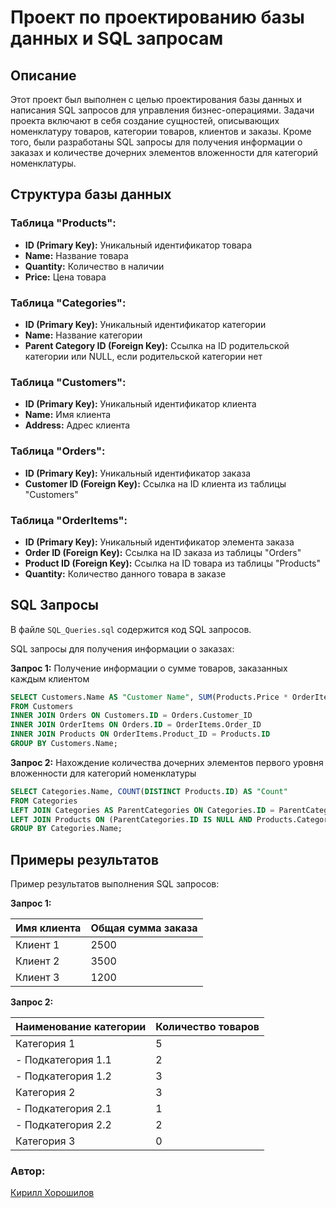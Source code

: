 # Проект по проектированию базы данных и SQL запросам

## Описание
Этот проект был выполнен с целью проектирования базы данных и написания SQL запросов для управления бизнес-операциями. Задачи проекта включают в себя создание сущностей, описывающих номенклатуру товаров, категории товаров, клиентов и заказы. Кроме того, были разработаны SQL запросы для получения информации о заказах и количестве дочерних элементов вложенности для категорий номенклатуры.

## Структура базы данных

### Таблица "Products":
- **ID (Primary Key):** Уникальный идентификатор товара
- **Name:** Название товара
- **Quantity:** Количество в наличии
- **Price:** Цена товара

### Таблица "Categories":
- **ID (Primary Key):** Уникальный идентификатор категории
- **Name:** Название категории
- **Parent Category ID (Foreign Key):** Ссылка на ID родительской категории или NULL, если родительской категории нет

### Таблица "Customers":
- **ID (Primary Key):** Уникальный идентификатор клиента
- **Name:** Имя клиента
- **Address:** Адрес клиента

### Таблица "Orders":
- **ID (Primary Key):** Уникальный идентификатор заказа
- **Customer ID (Foreign Key):** Ссылка на ID клиента из таблицы "Customers"

### Таблица "OrderItems":
- **ID (Primary Key):** Уникальный идентификатор элемента заказа
- **Order ID (Foreign Key):** Ссылка на ID заказа из таблицы "Orders"
- **Product ID (Foreign Key):** Ссылка на ID товара из таблицы "Products"
- **Quantity:** Количество данного товара в заказе

## SQL Запросы
В файле `SQL_Queries.sql` содержится код SQL запросов.

SQL запросы для получения информации о заказах:

**Запрос 1:** Получение информации о сумме товаров, заказанных каждым клиентом

```sql
SELECT Customers.Name AS "Customer Name", SUM(Products.Price * OrderItems.Quantity) AS "Total"
FROM Customers
INNER JOIN Orders ON Customers.ID = Orders.Customer_ID
INNER JOIN OrderItems ON Orders.ID = OrderItems.Order_ID
INNER JOIN Products ON OrderItems.Product_ID = Products.ID
GROUP BY Customers.Name;
```

**Запрос 2:** Нахождение количества дочерних элементов первого уровня вложенности для категорий номенклатуры

```sql
SELECT Categories.Name, COUNT(DISTINCT Products.ID) AS "Count"
FROM Categories
LEFT JOIN Categories AS ParentCategories ON Categories.ID = ParentCategories.Parent_Category
LEFT JOIN Products ON (ParentCategories.ID IS NULL AND Products.Category_ID = Categories.ID) OR (ParentCategories.ID IS NOT NULL AND Products.Category_ID = ParentCategories.ID)
GROUP BY Categories.Name;
```

## Примеры результатов
Пример результатов выполнения SQL запросов:

**Запрос 1:**

| Имя клиента | Общая сумма заказа |
|-------------|---------------------|
| Клиент 1    | 2500                |
| Клиент 2    | 3500                |
| Клиент 3    | 1200                |

**Запрос 2:**

| Наименование категории | Количество товаров |
|------------------------|--------------------|
| Категория 1            | 5                  |
|   - Подкатегория 1.1   | 2                  |
|   - Подкатегория 1.2   | 3                  |
| Категория 2            | 3                  |
|   - Подкатегория 2.1   | 1                  |
|   - Подкатегория 2.2   | 2                  |
| Категория 3            | 0                  |

### Автор:
[Кирилл Хорошилов](https://github.com/1emd)